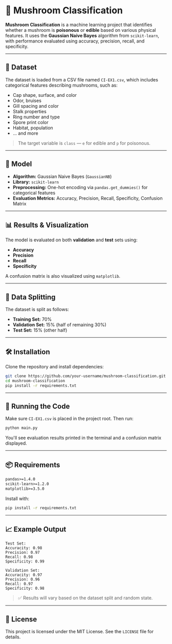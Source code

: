 
# 🍄 Mushroom Classification

**Mushroom Classification** is a machine learning project that identifies whether a mushroom is **poisonous** or **edible** based on various physical features. It uses the **Gaussian Naive Bayes** algorithm from `scikit-learn`, with performance evaluated using accuracy, precision, recall, and specificity.

---

## 📁 Dataset

The dataset is loaded from a CSV file named `CI-EX1.csv`, which includes categorical features describing mushrooms, such as:

- Cap shape, surface, and color
- Odor, bruises
- Gill spacing and color
- Stalk properties
- Ring number and type
- Spore print color
- Habitat, population
- ... and more

> The target variable is `class` — `e` for edible and `p` for poisonous.

---

## 🧠 Model

- **Algorithm:** Gaussian Naive Bayes (`GaussianNB`)
- **Library:** `scikit-learn`
- **Preprocessing:** One-hot encoding via `pandas.get_dummies()` for categorical features
- **Evaluation Metrics:** Accuracy, Precision, Recall, Specificity, Confusion Matrix

---

## 📊 Results & Visualization

The model is evaluated on both **validation** and **test** sets using:

- **Accuracy**
- **Precision**
- **Recall**
- **Specificity**

A confusion matrix is also visualized using `matplotlib`.

---

## 🧪 Data Splitting

The dataset is split as follows:

- **Training Set:** 70%
- **Validation Set:** 15% (half of remaining 30%)
- **Test Set:** 15% (other half)

---

## 🛠️ Installation

Clone the repository and install dependencies:

```bash
git clone https://github.com/your-username/mushroom-classification.git
cd mushroom-classification
pip install -r requirements.txt
```

---

## 🚀 Running the Code

Make sure `CI-EX1.csv` is placed in the project root. Then run:

```bash
python main.py
```

You'll see evaluation results printed in the terminal and a confusion matrix displayed.

---

## 📦 Requirements

```txt
pandas>=1.4.0
scikit-learn>=1.2.0
matplotlib>=3.5.0
```

Install with:

```bash
pip install -r requirements.txt
```

---

## 📈 Example Output

```
Test Set:
Accuracity: 0.98
Precision: 0.97
Recall: 0.98
Specificity: 0.99

Validation Set:
Accuracity: 0.97
Precision: 0.96
Recall: 0.97
Specificity: 0.98
```

> ✅ Results will vary based on the dataset split and random state.

---

## 📝 License

This project is licensed under the MIT License. See the `LICENSE` file for details.
